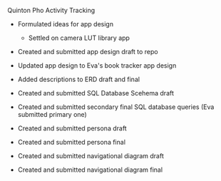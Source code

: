 Quinton Pho Activity Tracking

- Formulated ideas for app design
    - Settled on camera LUT library app

- Created and submitted app design draft to repo
- Updated app design to Eva's book tracker app design
- Added descriptions to ERD draft and final 
- Created and submitted SQL Database Scehema draft
- Created and submitted secondary final SQL database queries (Eva submitted primary one)
- Created and submitted persona draft
- Created and submitted persona final
- Created and submitted navigational diagram draft
- Created and submitted navigational diagram final
